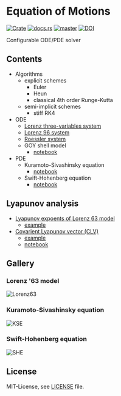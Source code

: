 Equation of Motions
====================
[![Crate](https://img.shields.io/crates/v/eom.svg)](https://crates.io/crates/eom)
[![docs.rs](https://docs.rs/eom/badge.svg)](https://docs.rs/eom)
[![master](https://img.shields.io/badge/docs-master-blue)](https://termoshtt.github.io/eom/eom/index.html)
[![DOI](https://zenodo.org/badge/68349467.svg)](https://zenodo.org/badge/latestdoi/68349467)

Configurable ODE/PDE solver

Contents
---------
- Algorithms
  - explicit schemes
    - Euler
    - Heun
    - classical 4th order Runge-Kutta
  - semi-implicit schemes
    - stiff RK4
- ODE
  - [Lorenz three-variables system](https://en.wikipedia.org/wiki/Lorenz_system)
  - [Lorenz 96 system](https://en.wikipedia.org/wiki/Lorenz_96_model)
  - [Roessler system](https://en.wikipedia.org/wiki/R%C3%B6ssler_attractor)
  - GOY shell model
    - [notebook](GOY.ipynb)
- PDE
  - Kuramoto-Sivashinsky equation
    - [notebook](KSE.ipynb)
  - Swift-Hohenberg equation
    - [notebook](SHE.ipynb)

Lyapunov analysis
-----------------
- [Lyapunov expoents of Lorenz 63 model](http://sprott.physics.wisc.edu/chaos/lorenzle.htm)
  - [example](examples/lyapunov.rs)
- [Covarient Lyapunov vector (CLV)](https://arxiv.org/abs/1212.3961)
  - [example](examples/clv.rs) 
  - [notebook](CLV.ipynb)

Gallery
--------

### Lorenz '63 model
![Lorenz63](lorenz63.png)

### Kuramoto-Sivashinsky equation
![KSE](kse.png)

### Swift-Hohenberg equation
![SHE](she.png)

License
-------
MIT-License, see [LICENSE](LICENSE) file.
